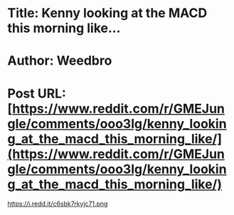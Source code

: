 # Title: Kenny looking at the MACD this morning like...
# Author: Weedbro
# Post URL: [https://www.reddit.com/r/GMEJungle/comments/ooo3lg/kenny_looking_at_the_macd_this_morning_like/](https://www.reddit.com/r/GMEJungle/comments/ooo3lg/kenny_looking_at_the_macd_this_morning_like/)


https://i.redd.it/c6sbk7rkyjc71.png